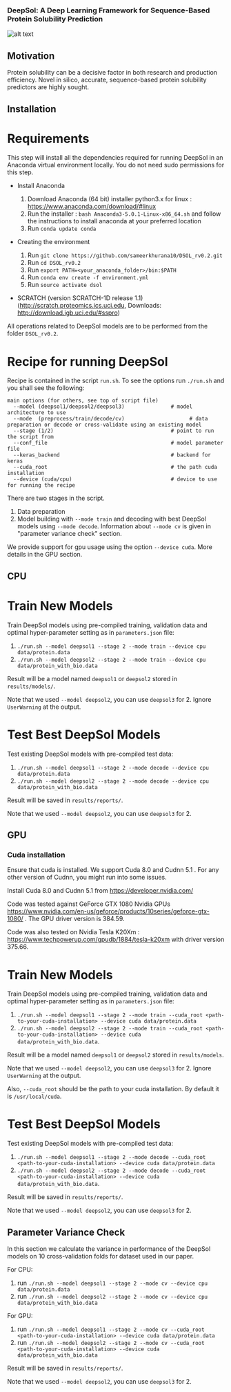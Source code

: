 ### DeepSol: A Deep Learning Framework for Sequence-Based Protein Solubility Prediction

![alt text](http://people.csail.mit.edu/sameerk/dsol.svg)

## Motivation
Protein solubility can be a decisive factor in both research and production efficiency. Novel in silico, accurate, sequence-based protein solubility predictors are highly sought.

## Installation

# Requirements

This step will install all the dependencies required for running DeepSol in an Anaconda virtual environment locally. You do not need sudo permissions for this step.

  - Install Anaconda
    1. Download Anaconda (64 bit) installer python3.x for linux : https://www.anaconda.com/download/#linux
    2. Run the installer : `bash Anaconda3-5.0.1-Linux-x86_64.sh` and follow the instructions to install anaconda at your preferred location
    3. Run `conda update conda`

  - Creating the environment 
    1. Run `git clone https://github.com/sameerkhurana10/DSOL_rv0.2.git`
    2. Run `cd DSOL_rv0.2`
    3. Run `export PATH=<your_anaconda_folder>/bin:$PATH`
    4. Run `conda env create -f environment.yml`
    5. Run `source activate dsol`
  
  - SCRATCH (version SCRATCH-1D release 1.1) (http://scratch.proteomics.ics.uci.edu, Downloads: http://download.igb.uci.edu/#sspro)


All operations related to DeepSol models are to be performed from the folder `DSOL_rv0.2`.

# Recipe for running DeepSol

Recipe is contained in the script `run.sh`. To see the options run `./run.sh` and you shall see the following:

```
main options (for others, see top of script file)
  --model (deepsol1/deepsol2/deepsol3)               # model architecture to use
  --mode  (preprocess/train/decode/cv)                     # data preparation or decode or cross-validate using an existing model
  --stage (1/2)                                      # point to run the script from 
  --conf_file                                        # model parameter file
  --keras_backend                                    # backend for keras
  --cuda_root                                        # the path cuda installation
  --device (cuda/cpu)                                # device to use for running the recipe
```
There are two stages in the script. 

1. Data preparation
2. Model building with `--mode train` and decoding with best DeepSol models using `--mode decode`. Information about `--mode cv` is given in "parameter variance check" section.

We provide support for gpu usage using the option `--device cuda`. More details in the GPU section.


## CPU

# Train New Models

Train DeepSol models using pre-compiled training, validation data and optimal hyper-parameter setting as in `parameters.json` file:

  1. `./run.sh --model deepsol1 --stage 2 --mode train --device cpu data/protein.data` 
  2. `./run.sh --model deepsol2 --stage 2 --mode train --device cpu data/protein_with_bio.data`

Result will be a model named `deepsol1` or `deepsol2` stored in `results/models/`. 

Note that we used `--model deepsol2`, you can use `deepsol3` for 2. Ignore `UserWarning` at the output.

# Test Best DeepSol Models

Test existing DeepSol models with pre-compiled test data:

  1. `./run.sh --model deepsol1 --stage 2 --mode decode --device cpu data/protein.data`
  2. `./run.sh --model deepsol2 --stage 2 --mode decode --device cpu data/protein_with_bio.data` 

Result will be saved in `results/reports/`.

Note that we used `--model deepsol2`, you can use `deepsol3` for 2. 


## GPU

### Cuda installation

Ensure that cuda is installed. We support Cuda 8.0 and Cudnn 5.1 . For any other version of Cudnn, you might run into some issues.

Install Cuda 8.0 and Cudnn 5.1 from https://developer.nvidia.com/

Code was tested against GeForce GTX 1080 Nvidia GPUs https://www.nvidia.com/en-us/geforce/products/10series/geforce-gtx-1080/ . The GPU driver version is 384.59.

Code was also tested on Nvidia Tesla K20Xm : https://www.techpowerup.com/gpudb/1884/tesla-k20xm with driver version 375.66.

# Train New Models

Train DeepSol models using pre-compiled training, validation data and optimal hyper-parameter setting as in `parameters.json` file:

  1. `./run.sh --model deepsol1 --stage 2 --mode train --cuda_root <path-to-your-cuda-installation> --device cuda data/protein.data`
  2. `./run.sh --model deepsol2 --stage 2 --mode train --cuda_root <path-to-your-cuda-installation> --device cuda data/protein_with_bio.data`.

Result will be a model named `deepsol1` or `deepsol2` stored in `results/models`.

Note that we used `--model deepsol2`, you can use `deepsol3` for 2. Ignore `UserWarning` at the output.

Also, `--cuda_root` should be the path to your cuda installation. By default it is `/usr/local/cuda`.

# Test Best DeepSol Models

Test existing DeepSol models with pre-compiled test data:

  1. `./run.sh --model deepsol1 --stage 2 --mode decode --cuda_root <path-to-your-cuda-installation> --device cuda data/protein.data`
  2. `./run.sh --model deepsol2 --stage 2 --mode decode --cuda_root <path-to-your-cuda-installation> --device cuda data/protein_with_bio.data`.

Result will be saved in `results/reports/`.

Note that we used `--model deepsol2`, you can use `deepsol3` for 2. 


## Parameter Variance Check

In this section we calculate the variance in performance of the DeepSol models on 10 cross-validation folds for dataset used in our paper.

For CPU: 

  1. run `./run.sh --model deepsol1 --stage 2 --mode cv --device cpu data/protein.data`
  2. run `./run.sh --model deepsol2 --stage 2 --mode cv --device cpu data/protein_with_bio.data`

For GPU:

  1. run `./run.sh --model deepsol1 --stage 2 --mode cv --cuda_root <path-to-your-cuda-installation> --device cuda data/protein.data` 
  2. run `./run.sh --model deepsol2 --stage 2 --mode cv --cuda_root <path-to-your-cuda-installation> --device cuda data/protein_with_bio.data`

Result will be saved in `results/reports/`.

Note that we used `--model deepsol2`, you can use `deepsol3` for 2. 
